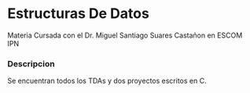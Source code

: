 # Estructuras De Datos
Materia Cursada con el Dr. Miguel Santiago Suares Castañon en ESCOM IPN

### Descripcion
Se encuentran todos los TDAs y dos proyectos escritos en C.

